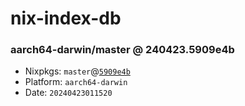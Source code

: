 # nix-index-db
### aarch64-darwin/master @ 240423.5909e4b
- Nixpkgs: `master`@[`5909e4b`](https://github.com/NixOS/nixpkgs/commit/5909e4b51e8ad802545b480a0060fcb7c520ee98)
- Platform: `aarch64-darwin`
- Date: `20240423011520`

